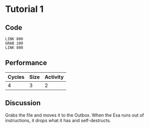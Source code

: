 # Tutorial 1
## Code
```
LINK 800
GRAB 200
LINK 800
```

## Performance
| Cycles | Size | Activity |
|--------|------|----------|
|   4    |   3  |     2    |

## Discussion
Grabs the file and moves it to the Outbox.  When the Exa runs out of instructions, it drops what it has and self-destructs.
